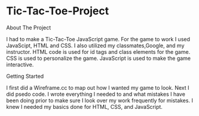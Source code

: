 # Tic-Tac-Toe-Project
About The Project 
  
I had to make a Tic-Tac-Toe JavaScript game. For the game to work I used JavaScipt, HTML and CSS. I also utilized my classmates,Google, and my instructor. HTML code is used for id tags and class elements for the game. CSS is used to personalize the game. JavaScript is used to make the game interactive. 



Getting Started 

I first did a Wireframe.cc to map out how I wanted my game to look. Next I did psedo code. I wrote everything I needed to and what mistakes I have been doing prior to make sure I look over my work frequently for mistakes. I knew I needed my basics done for HTML, CSS, and JavaScript. 
  
